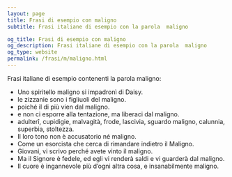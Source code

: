 ```yaml
---
layout: page
title: Frasi di esempio con maligno 
subtitle: Frasi italiane di esempio con la parola  maligno

og_title: Frasi di esempio con maligno 
og_description: Frasi italiane di esempio con la parola  maligno
og_type: website
permalink: /frasi/m/maligno.html
---
```


Frasi italiane di esempio contenenti la parola maligno:


- Uno spiritello maligno si impadronì di Daisy.
- le zizzanie sono i figliuoli del maligno.
- poiché il di più vien dal maligno.
- e non ci esporre alla tentazione, ma liberaci dal maligno.
- adulterî, cupidigie, malvagità, frode, lascivia, sguardo maligno, calunnia, superbia, stoltezza.
- Il loro tono non è accusatorio né maligno.
- Come un esorcista che cerca di rimandare indietro il Maligno.
- Giovani, vi scrivo perché avete vinto il maligno.
- Ma il Signore è fedele, ed egli vi renderà saldi e vi guarderà dal maligno.
- Il cuore è ingannevole più d’ogni altra cosa, e insanabilmente maligno.
